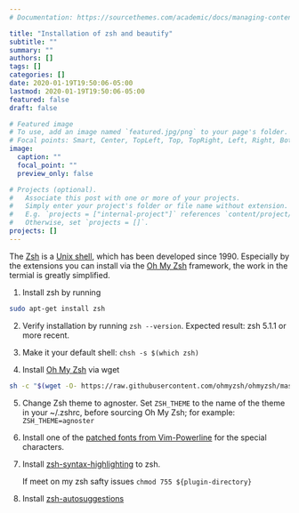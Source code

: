 ```yaml
---
# Documentation: https://sourcethemes.com/academic/docs/managing-content/

title: "Installation of zsh and beautify"
subtitle: ""
summary: ""
authors: []
tags: []
categories: []
date: 2020-01-19T19:50:06-05:00
lastmod: 2020-01-19T19:50:06-05:00
featured: false
draft: false

# Featured image
# To use, add an image named `featured.jpg/png` to your page's folder.
# Focal points: Smart, Center, TopLeft, Top, TopRight, Left, Right, BottomLeft, Bottom, BottomRight.
image:
  caption: ""
  focal_point: ""
  preview_only: false

# Projects (optional).
#   Associate this post with one or more of your projects.
#   Simply enter your project's folder or file name without extension.
#   E.g. `projects = ["internal-project"]` references `content/project/deep-learning/index.md`.
#   Otherwise, set `projects = []`.
projects: []
---
```


The [Zsh](https://en.wikipedia.org/wiki/Z_shell) is a [Unix shell](https://en.wikipedia.org/wiki/Unix_shell), which has been developed since 1990. Especially by the extensions you can install via the [Oh My Zsh](http://ohmyz.sh/) framework, the work in the termial is greatly simplified.

1. Install zsh by running

```bash
sudo apt-get install zsh
```

2. Verify installation by running `zsh --version`. Expected result: zsh 5.1.1 or more recent.

3. Make it your default shell: `chsh -s $(which zsh)`

4. Install [Oh My Zsh](http://ohmyz.sh/) via wget
```bash
sh -c "$(wget -O- https://raw.githubusercontent.com/ohmyzsh/ohmyzsh/master/tools/install.sh)"
```

5. Change Zsh theme to agnoster. Set `ZSH_THEME` to the name of the theme in your ~/.zshrc, before sourcing Oh My Zsh; for example: `ZSH_THEME=agnoster`

6. Install one of the [patched fonts from Vim-Powerline](https://github.com/powerline/fonts) for the special characters.

7. Install [zsh-syntax-highlighting](https://github.com/zsh-users/zsh-syntax-highlighting/blob/master/INSTALL.md) to zsh.

   If meet on my zsh safty issues `chmod 755 ${plugin-directory}`

8. Install [zsh-autosuggestions](https://github.com/zsh-users/zsh-autosuggestions/blob/master/INSTALL.md)